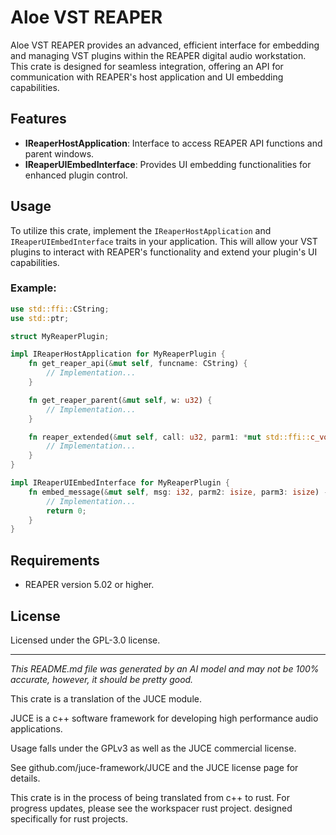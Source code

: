 # Aloe VST REAPER

Aloe VST REAPER provides an advanced, efficient interface for embedding and managing VST plugins within the REAPER digital audio workstation. This crate is designed for seamless integration, offering an API for communication with REAPER's host application and UI embedding capabilities.

## Features
- **IReaperHostApplication**: Interface to access REAPER API functions and parent windows. 
- **IReaperUIEmbedInterface**: Provides UI embedding functionalities for enhanced plugin control.

## Usage
To utilize this crate, implement the `IReaperHostApplication` and `IReaperUIEmbedInterface` traits in your application. This will allow your VST plugins to interact with REAPER's functionality and extend your plugin's UI capabilities.

### Example:
```rust
use std::ffi::CString;
use std::ptr;

struct MyReaperPlugin;

impl IReaperHostApplication for MyReaperPlugin {
    fn get_reaper_api(&mut self, funcname: CString) {
        // Implementation...
    }

    fn get_reaper_parent(&mut self, w: u32) {
        // Implementation...
    }

    fn reaper_extended(&mut self, call: u32, parm1: *mut std::ffi::c_void, parm2: *mut std::ffi::c_void, parm3: *mut std::ffi::c_void) {
        // Implementation...
    }
}

impl IReaperUIEmbedInterface for MyReaperPlugin {
    fn embed_message(&mut self, msg: i32, parm2: isize, parm3: isize) -> isize {
        // Implementation...
        return 0;
    }
}
```

## Requirements
- REAPER version 5.02 or higher.

## License
Licensed under the GPL-3.0 license.

---

*This README.md file was generated by an AI model and may not be 100% accurate, however, it should be pretty good.*

This crate is a translation of the JUCE module.

JUCE is a c++ software framework for developing high performance audio applications.

Usage falls under the GPLv3 as well as the JUCE commercial license.

See github.com/juce-framework/JUCE and the JUCE license page for details.

This crate is in the process of being translated from c++ to rust. For progress updates, please see the workspacer rust project. designed specifically for rust projects.
